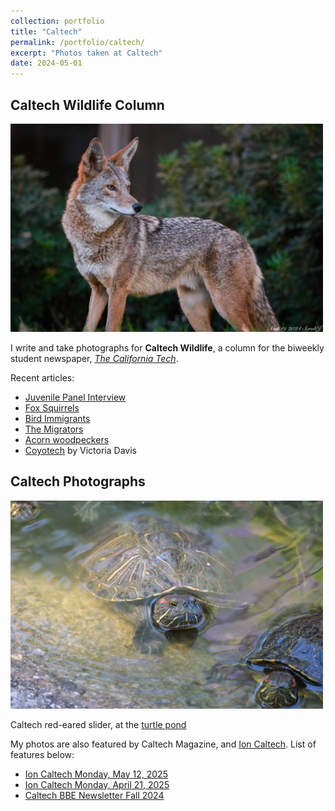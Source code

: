 ```yaml
---
collection: portfolio
title: "Caltech"
permalink: /portfolio/caltech/
excerpt: "Photos taken at Caltech"
date: 2024-05-01
---
```


## Caltech Wildlife Column

<img src="/images/coyote_side.jpg" alt="Coyote" style="width: 500px; height: auto;">

I write and take photographs for **Caltech Wildlife**, a column for the biweekly student newspaper, [*The California Tech*](https://tech.caltech.edu/).

Recent articles:
- [Juvenile Panel Interview](https://tech.caltech.edu/2025/06/03/caltech-wildlife-juveniles/)
- [Fox Squirrels](https://tech.caltech.edu/2025/05/12/caltech-wildlife-fox-squirrels/)
- [Bird Immigrants](https://tech.caltech.edu/2025/04/22/caltech-wildlife-bird-immigrants/)
- [The Migrators](https://tech.caltech.edu/2025/04/08/caltech-wildlife-the-migrators/)
- [Acorn woodpeckers](https://tech.caltech.edu/2025/03/04/caltech-woodpeckers/)
- [Coyotech](https://tech.caltech.edu/2025/02/18/caltech-wildlife-coyotes-on-campus/) by Victoria Davis

## Caltech Photographs 
<img src="/images/Caltech_turtle2.JPG" alt="Caltech_turtle2.JPG" style="width: 500px; height: auto;">

Caltech red-eared slider, at the [turtle pond](https://turtle.clubs.caltech.edu/faqs)

My photos are also featured by Caltech Magazine, and [Ion Caltech](https://ion.caltech.edu/). List of features below: 
- [Ion Caltech Monday, May 12, 2025](https://us11.campaign-archive.com/?u=b45e3f84fc6604dfac0c95efa&id=479eea5032)
- [Ion Caltech Monday, April 21, 2025](https://us11.campaign-archive.com/?u=b45e3f84fc6604dfac0c95efa&id=4454b6c1e3)
- [Caltech BBE Newsletter Fall 2024](https://new.express.adobe.com/webpage/8aMKW6gpPYmUD)








